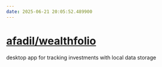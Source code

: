 ```yaml
---
date: 2025-06-21 20:05:52.489900
---
```


# [afadil/wealthfolio](https://github.com/afadil/wealthfolio)

desktop app for tracking investments with local data storage